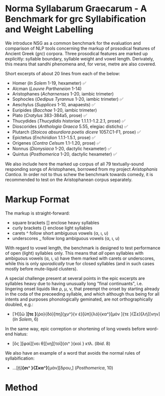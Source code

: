 # Norma Syllabarum Graecarum - A Benchmark for grc Syllabification and Weight Labelling

We introduce NSG as a common benchmark for the evaluation and comparison of NLP tools concerning the markup of prosodical features of Ancient Greek (*grc*) corpora. Three prosodical features are marked up explicitly: syllable boundary, syllable weight and vowel length. Derivately, this means that sandhi phenomena and, for verse, metre are also covered.

Short excerpts of about 20 lines from each of the below:

- Homer (*In Solem* 1-19, hexameter) ✅
- Alcman (*Louvre Partheneion* 1-14)
- Aristophanes (*Acharnenses* 1-20, iambic trimeter)
- Sophocles (*Oedipus Tyrannus* 1-20, iambic trimeter) ✅
- Aeschylus (*Supplices* 1-10, anapaests) ✅
- Euripides (*Bacchae* 1-20, iambic trimeter)
- Plato (*Cratylus* 383-384a5, prose) ✅
- Thucydides (*Thucydidis historiae* 1.1.1.1-1.2.2.1, prose) ✅
- Dioscorides (*Anthologia Graeca* 5.55, elegiac distichs) ✅
- Plutarch (*Stoicos absurdiora poetis dicere* 1057.C1-F1, prose) ✅
- Epictetus (*Enchiridion* 1.1.1-1.5.1, prose) ✅
- Origenes (*Contra Celsum* 1.1-1.20, prose) ✅
- Nonnus (*Dionysiaca* 1-20, dactylic hexameter) ✅
- Quintus (*Posthomerica* 1-20, dactylic hexameter) ✅

We also include here the marked up corpus of all 79 textually-sound responding songs of Aristophanes, borrowed from my project *Aristophanis Cantica*. In order not to thus schew the benchmark towards comedy, it is recommended to test on the Aristophanean corpus separately.

# Markup Format

The markup is straight-forward: 
- square brackets [] enclose heavy syllables
- curly brackets {} enclose light syllables
- carets ^ follow short ambiguous vowels (α, ι, υ)
- underscores _ follow long ambiguous vowels (α, ι, υ)

With regard to vowel length, the benchmark is designed to test performance of open (light) syllables only. This means that *all* open syllables with ambiguous vowels (α, ι, υ) have them marked with carets or underscores, while this is only *sporadically* true for closed syllables (and in such cases mostly before mute-liquid clusters).

A special challenge present at several points in the epic excerpts are syllables heavy due to having unusually long "final continuants", i.e. lingering onset liquids like ρ, μ, ν, that preempt the onset by starting already in the coda of the preceeding syllable, and which although thus being for all intents and purposes phonologically geminated, are not orthographically doubled, e.g.:
- [Ἠ][ῶ ]**[τε ]**{ῥο}{δό}[πη]{χυ^}{ν ἐ}[ϋπ]{λό}{κα^}[μόν ]{τε }{Σε}[λή][νην] (*In Solem*, 6)

In the same way, epic correption or shortening of long vowels before word-end hiatus:
- [ὃς ][φαί][νει θ][νη][τοῖ]{σι^ }{καὶ } κτλ. (*Ibid*. 8)

We also have an example of a word that avoids the normal rules of syllabification:
- ...[ῇ]**{σι^ }{Σκα^}**[μάν][δρου,] (*Posthomerica*, 10)

# Method